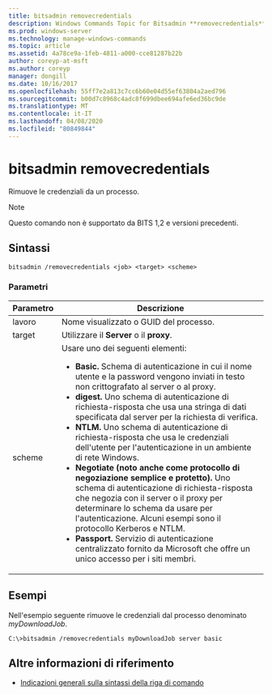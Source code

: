 ```yaml
---
title: bitsadmin removecredentials
description: Windows Commands Topic for Bitsadmin **removecredentials**, che rimuove le credenziali da un processo.
ms.prod: windows-server
ms.technology: manage-windows-commands
ms.topic: article
ms.assetid: 4a78ce9a-1feb-4811-a000-cce81287b22b
author: coreyp-at-msft
ms.author: coreyp
manager: dongill
ms.date: 10/16/2017
ms.openlocfilehash: 55ff7e2a813c7cc6b60e04d55ef63804a2aed796
ms.sourcegitcommit: b00d7c8968c4adc8f699dbee694afe6ed36bc9de
ms.translationtype: MT
ms.contentlocale: it-IT
ms.lasthandoff: 04/08/2020
ms.locfileid: "80849844"
---
```

# <a name="bitsadmin-removecredentials"></a>bitsadmin removecredentials

Rimuove le credenziali da un processo.

> [!NOTE]
> Questo comando non è supportato da BITS 1,2 e versioni precedenti.

## <a name="syntax"></a>Sintassi

```
bitsadmin /removecredentials <job> <target> <scheme>
```

### <a name="parameters"></a>Parametri

| Parametro | Descrizione |
| -------------- | -------------- |
| lavoro | Nome visualizzato o GUID del processo. |
| target | Utilizzare il **Server** o il **proxy**. |
| scheme | Usare uno dei seguenti elementi:<ul><li>**Basic.** Schema di autenticazione in cui il nome utente e la password vengono inviati in testo non crittografato al server o al proxy.</li><li>**digest.** Uno schema di autenticazione di richiesta-risposta che usa una stringa di dati specificata dal server per la richiesta di verifica.</li><li>**NTLM.** Uno schema di autenticazione di richiesta-risposta che usa le credenziali dell'utente per l'autenticazione in un ambiente di rete Windows.</li><li>**Negotiate (noto anche come protocollo di negoziazione semplice e protetto).** Uno schema di autenticazione di richiesta-risposta che negozia con il server o il proxy per determinare lo schema da usare per l'autenticazione. Alcuni esempi sono il protocollo Kerberos e NTLM.</li><li>**Passport.** Servizio di autenticazione centralizzato fornito da Microsoft che offre un unico accesso per i siti membri.</li></ul> |

## <a name="examples"></a><a name=BKMK_examples></a>Esempi

Nell'esempio seguente rimuove le credenziali dal processo denominato *myDownloadJob*.

```
C:\>bitsadmin /removecredentials myDownloadJob server basic
```

## <a name="additional-references"></a>Altre informazioni di riferimento

- [Indicazioni generali sulla sintassi della riga di comando](command-line-syntax-key.md)